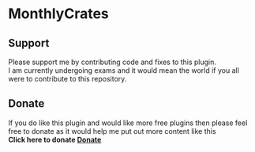 # MonthlyCrates

## Support
Please support me by contributing code and fixes to this plugin.  
I am currently undergoing exams and it would mean the world if you all
were to contribute to this repository.

## Donate
If you do like this plugin and would like more free plugins then please feel free to donate as it would help me put out more content like this  
**Click here to donate [Donate](https://www.paypal.me/SplodgeboxDev)**
